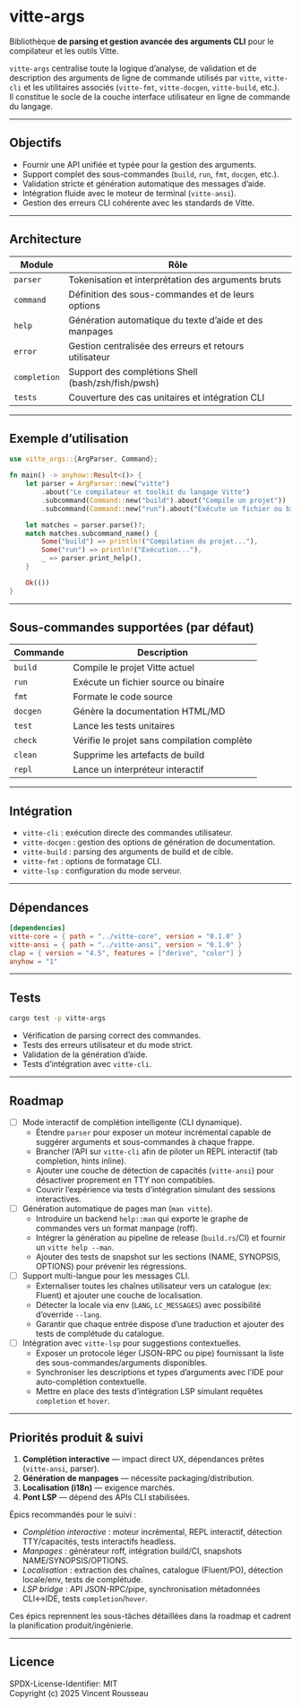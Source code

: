 # vitte-args

Bibliothèque **de parsing et gestion avancée des arguments CLI** pour le compilateur et les outils Vitte.

`vitte-args` centralise toute la logique d’analyse, de validation et de description des arguments de ligne de commande utilisés par `vitte`, `vitte-cli` et les utilitaires associés (`vitte-fmt`, `vitte-docgen`, `vitte-build`, etc.).  
Il constitue le socle de la couche interface utilisateur en ligne de commande du langage.

---

## Objectifs

- Fournir une API unifiée et typée pour la gestion des arguments.
- Support complet des sous-commandes (`build`, `run`, `fmt`, `docgen`, etc.).
- Validation stricte et génération automatique des messages d’aide.
- Intégration fluide avec le moteur de terminal (`vitte-ansi`).
- Gestion des erreurs CLI cohérente avec les standards de Vitte.

---

## Architecture

| Module        | Rôle |
|----------------|------|
| `parser`       | Tokenisation et interprétation des arguments bruts |
| `command`      | Définition des sous-commandes et de leurs options |
| `help`         | Génération automatique du texte d’aide et des manpages |
| `error`        | Gestion centralisée des erreurs et retours utilisateur |
| `completion`   | Support des complétions Shell (bash/zsh/fish/pwsh) |
| `tests`        | Couverture des cas unitaires et intégration CLI |

---

## Exemple d’utilisation

```rust
use vitte_args::{ArgParser, Command};

fn main() -> anyhow::Result<()> {
    let parser = ArgParser::new("vitte")
        .about("Le compilateur et toolkit du langage Vitte")
        .subcommand(Command::new("build").about("Compile un projet"))
        .subcommand(Command::new("run").about("Exécute un fichier ou binaire Vitte"));

    let matches = parser.parse()?;
    match matches.subcommand_name() {
        Some("build") => println!("Compilation du projet..."),
        Some("run") => println!("Exécution..."),
        _ => parser.print_help(),
    }

    Ok(())
}
```

---

## Sous-commandes supportées (par défaut)

| Commande | Description |
|-----------|--------------|
| `build`   | Compile le projet Vitte actuel |
| `run`     | Exécute un fichier source ou binaire |
| `fmt`     | Formate le code source |
| `docgen`  | Génère la documentation HTML/MD |
| `test`    | Lance les tests unitaires |
| `check`   | Vérifie le projet sans compilation complète |
| `clean`   | Supprime les artefacts de build |
| `repl`    | Lance un interpréteur interactif |

---

## Intégration

- `vitte-cli` : exécution directe des commandes utilisateur.
- `vitte-docgen` : gestion des options de génération de documentation.
- `vitte-build` : parsing des arguments de build et de cible.
- `vitte-fmt` : options de formatage CLI.
- `vitte-lsp` : configuration du mode serveur.

---

## Dépendances

```toml
[dependencies]
vitte-core = { path = "../vitte-core", version = "0.1.0" }
vitte-ansi = { path = "../vitte-ansi", version = "0.1.0" }
clap = { version = "4.5", features = ["derive", "color"] }
anyhow = "1"
```

---

## Tests

```bash
cargo test -p vitte-args
```

- Vérification de parsing correct des commandes.
- Tests des erreurs utilisateur et du mode strict.
- Validation de la génération d’aide.
- Tests d’intégration avec `vitte-cli`.

---

## Roadmap

- [ ] Mode interactif de complétion intelligente (CLI dynamique).
  - Étendre `parser` pour exposer un moteur incrémental capable de suggérer arguments et sous-commandes à chaque frappe.
  - Brancher l’API sur `vitte-cli` afin de piloter un REPL interactif (tab completion, hints inline).
  - Ajouter une couche de détection de capacités (`vitte-ansi`) pour désactiver proprement en TTY non compatibles.
  - Couvrir l’expérience via tests d’intégration simulant des sessions interactives.
- [ ] Génération automatique de pages man (`man vitte`).
  - Introduire un backend `help::man` qui exporte le graphe de commandes vers un format manpage (roff).
  - Intégrer la génération au pipeline de release (`build.rs`/CI) et fournir un `vitte help --man`.
  - Ajouter des tests de snapshot sur les sections (NAME, SYNOPSIS, OPTIONS) pour prévenir les régressions.
- [ ] Support multi-langue pour les messages CLI.
  - Externaliser toutes les chaînes utilisateur vers un catalogue (ex: Fluent) et ajouter une couche de localisation.
  - Détecter la locale via env (`LANG`, `LC_MESSAGES`) avec possibilité d’override `--lang`.
  - Garantir que chaque entrée dispose d’une traduction et ajouter des tests de complétude du catalogue.
- [ ] Intégration avec `vitte-lsp` pour suggestions contextuelles.
  - Exposer un protocole léger (JSON-RPC ou pipe) fournissant la liste des sous-commandes/arguments disponibles.
  - Synchroniser les descriptions et types d’arguments avec l’IDE pour auto-complétion contextuelle.
  - Mettre en place des tests d’intégration LSP simulant requêtes `completion` et `hover`.

---

## Priorités produit & suivi

1. **Complétion interactive** — impact direct UX, dépendances prêtes (`vitte-ansi`, parser).
2. **Génération de manpages** — nécessite packaging/distribution.
3. **Localisation (i18n)** — exigence marchés.
4. **Pont LSP** — dépend des APIs CLI stabilisées.

Épics recommandés pour le suivi :

- *Complétion interactive* : moteur incrémental, REPL interactif, détection TTY/capacités, tests interactifs headless.
- *Manpages* : générateur roff, intégration build/CI, snapshots NAME/SYNOPSIS/OPTIONS.
- *Localisation* : extraction des chaînes, catalogue (Fluent/PO), détection locale/env, tests de complétude.
- *LSP bridge* : API JSON-RPC/pipe, synchronisation métadonnées CLI↔IDE, tests `completion`/`hover`.

Ces épics reprennent les sous-tâches détaillées dans la roadmap et cadrent la planification produit/ingénierie.

---

## Licence

SPDX-License-Identifier: MIT  
Copyright (c) 2025 Vincent Rousseau
